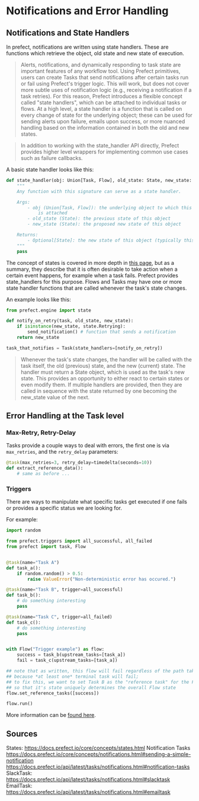 # Notifications and Error Handling

## Notifications and State Handlers
In prefect, notifications are written using state
handlers. These are functions which retrieve the object,
old state and new state of execution.

>Alerts, notifications, and dynamically responding to task state are
> important features of any workflow tool. Using Prefect primitives,
> users can create Tasks that send notifications after certain tasks
> run or fail using Prefect's trigger logic. This will work, but
> does not cover more subtle uses of notification logic (e.g.,
> receiving a notification if a task retries). For this reason,
> Prefect introduces a flexible concept called "state handlers",
> which can be attached to individual tasks or flows. At a high
> level, a state handler is a function that is called on every change
> of state for the underlying object; these can be used for sending
> alerts upon failure, emails upon success, or more nuanced handling
> based on the information contained in both the old and new states.

>In addition to working with the state_handler API directly, Prefect
> provides higher level wrappers for implementing common use cases
> such as failure callbacks.

A basic state handler looks like this:

```python
def state_handler(obj: Union[Task, Flow], old_state: State, new_state: State) -> Optional[State]:
    """
    Any function with this signature can serve as a state handler.

    Args:
        - obj (Union[Task, Flow]): the underlying object to which this state handler
            is attached
        - old_state (State): the previous state of this object
        - new_state (State): the proposed new state of this object

    Returns:
        - Optional[State]: the new state of this object (typically this is just `new_state`)
    """
    pass
```

The concept of states is covered in more depth in [this page](https://docs.prefect.io/core/concepts/states.html),
but as a summary, they describe that it is often desirable
to take action when a certain event happens, for example
when a task fails. Prefect provides state_handlers for this
purpose. Flows and Tasks may have one or more state handler
functions that are called whenever the task's state changes.

An example looks like this:

```python
from prefect.engine import state

def notify_on_retry(task, old_state, new_state):
    if isinstance(new_state, state.Retrying):
        send_notification() # function that sends a notification
    return new_state

task_that_notifies = Task(state_handlers=[notify_on_retry])
```

>Whenever the task's state changes, the handler will be called
> with the task itself, the old (previous) state, and the new
> (current) state. The handler must return a State object,
> which is used as the task's new state. This provides an
> opportunity to either react to certain states or even modify
> them. If multiple handlers are provided, then they are called
> in sequence with the state returned by one becoming the
> new_state value of the next.

## Error Handling at the Task level

### Max-Retry, Retry-Delay

Tasks provide a couple ways to deal with errors,
the first one is via `max_retries`, and the `retry_delay`
parameters:

```python
@task(max_retries=3, retry_delay=timedelta(seconds=10))
def extract_reference_data():
    # same as before ...
```

### Triggers

There are ways to manipulate what specific tasks
get executed if one fails or provides a specific
status we are looking for.

For example:

```python
import random

from prefect.triggers import all_successful, all_failed
from prefect import task, Flow


@task(name="Task A")
def task_a():
    if random.random() > 0.5:
        raise ValueError("Non-deterministic error has occured.")

@task(name="Task B", trigger=all_successful)
def task_b():
    # do something interesting
    pass

@task(name="Task C", trigger=all_failed)
def task_c():
    # do something interesting
    pass


with Flow("Trigger example") as flow:
    success = task_b(upstream_tasks=[task_a])
    fail = task_c(upstream_tasks=[task_a])

## note that as written, this flow will fail regardless of the path taken
## because *at least one* terminal task will fail;
## to fix this, we want to set Task B as the "reference task" for the Flow
## so that it's state uniquely determines the overall Flow state
flow.set_reference_tasks([success])

flow.run()
```

More information can be [found here](https://docs.prefect.io/core/concepts/execution.html#triggers).

## Sources
States:
	https://docs.prefect.io/core/concepts/states.html
Notification Tasks
	https://docs.prefect.io/core/concepts/notifications.html#sending-a-simple-notification
	https://docs.prefect.io/api/latest/tasks/notifications.html#notification-tasks
SlackTask:
	https://docs.prefect.io/api/latest/tasks/notifications.html#slacktask
EmailTask:
	https://docs.prefect.io/api/latest/tasks/notifications.html#emailtask
